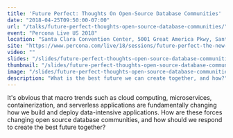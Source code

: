 ```yaml
---
title: 'Future Perfect: Thoughts On Open-Source Database Communities'
date: "2018-04-25T09:50:00-07:00"
url: "/talks/future-perfect-thoughts-open-source-database-communities/"
event: "Percona Live US 2018"
location: "Santa Clara Convention Center, 5001 Great America Pkwy, Santa Clara, CA 95054, USA"
site: "https://www.percona.com/live/18/sessions/future-perfect-the-new-shape-of-the-data-tier"
video: ""
slides: "/slides/future-perfect-thoughts-open-source-database-communities/"
thumbnail: "/slides/future-perfect-thoughts-open-source-database-communities/thumbnail.jpg"
image: "/slides/future-perfect-thoughts-open-source-database-communities/will-turner-508747-unsplash.jpg"
description: "What is the best future we can create together, and how?"
---
```


It's obvious that macro trends such as cloud computing, microservices, containerization, and serverless applications are fundamentally changing how we build and deploy data-intensive applications. How are these forces changing open source database communities, and how should we respond to create the best future together?
